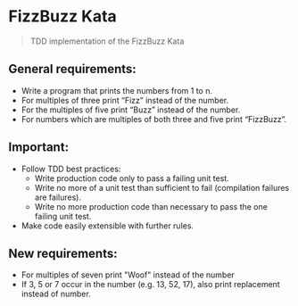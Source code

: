 # FizzBuzz Kata

> TDD implementation of the FizzBuzz Kata

## General requirements:
- Write a program that prints the numbers from 1 to n. 
- For multiples of three print “Fizz” instead of the number.
- For the multiples of five print “Buzz” instead of the number. 
- For numbers which are multiples of both three and five print “FizzBuzz”.

## Important:
- Follow TDD best practices:
    - Write production code only to pass a failing unit test.
    - Write no more of a unit test than sufficient to fail (compilation failures are failures).
    - Write no more production code than necessary to pass the one failing unit test.
- Make code easily extensible with further rules.

## New requirements:
- For multiples of seven print "Woof" instead of the number
- If 3, 5 or 7 occur in the number (e.g. 13, 52, 17), also print replacement instead of number.
